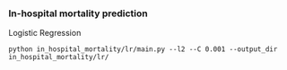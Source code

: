 

### In-hospital mortality prediction

Logistic Regression
```
python in_hospital_mortality/lr/main.py --l2 --C 0.001 --output_dir in_hospital_mortality/lr/
 
```


